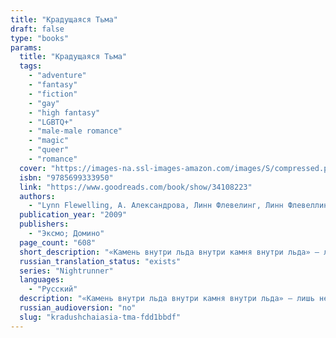 ```yaml
---
title: "Крадущаяся Тьма"
draft: false
type: "books"
params:
  title: "Крадущаяся Тьма"
  tags:
    - "adventure"
    - "fantasy"
    - "fiction"
    - "gay"
    - "high fantasy"
    - "LGBTQ+"
    - "male-male romance"
    - "magic"
    - "queer"
    - "romance"
  cover: "https://images-na.ssl-images-amazon.com/images/S/compressed.photo.goodreads.com/books/1486137882i/34108223.jpg"
  isbn: "9785699333950"
  link: "https://www.goodreads.com/book/show/34108223"
  authors:
    - "Lynn Flewelling, А. Александрова, Линн Флевелинг, Линн Флевеллинг"
  publication_year: "2009"
  publishers:
    - "Эксмо; Домино"
  page_count: "608"
  short_description: "«Камень внутри льда внутри камня внутри льда» — лишь несколько слов на древнем пергаменте, лишь туманное указание на страшную Долину Рогов, где демоны танцуют на снегу и пьют человеческую кровь,..."
  russian_translation_status: "exists"
  series: "Nightrunner"
  languages:
    - "Русский"
  description: "«Камень внутри льда внутри камня внутри льда» — лишь несколько слов на древнем пергаменте, лишь туманное указание на страшную Долину Рогов, где демоны танцуют на снегу и пьют человеческую кровь, где спрятано нечто, за обладание чем силы Зла готовы отдать многое... Грядут великие сражения, и мертвецы будут подниматься из земли, чтобы снова сражаться во имя ненасытного Пожирателя Смерти — бога, чьё имя не произносят вслух. Бесстрашный воин Серегил и его юный спутник Алек выходят на защиту Света, и со всех сторон их обступает Крадущаяся тьма..."
  russian_audioversion: "no"
  slug: "kradushchaiasia-tma-fdd1bbdf"
---
```

